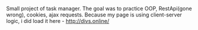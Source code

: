Small project of task manager. The goal was to practice OOP, RestApi(gone wrong), cookies, ajax requests. Because my page is using client-server logic, i did load it here - http://divs.online/
